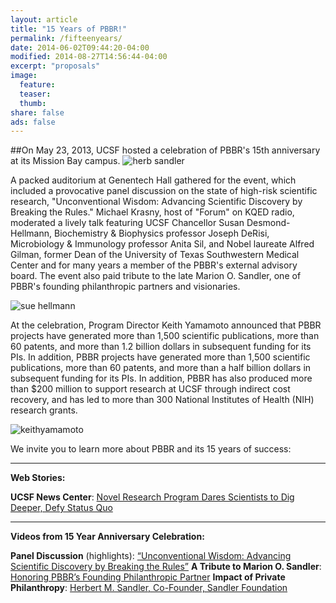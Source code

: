 ```yaml
---
layout: article
title: "15 Years of PBBR!"
permalink: /fifteenyears/
date: 2014-06-02T09:44:20-04:00
modified: 2014-08-27T14:56:44-04:00
excerpt: "proposals"
image:
  feature:
  teaser:
  thumb:
share: false
ads: false
---
```




##On May 23, 2013, UCSF hosted a celebration of PBBR's 15th anniversary at its Mission Bay campus.
![herb sandler](https://www.ucsf.edu/sites/default/files/fields/field_insert_file/news/herbsandler.jpg)

A packed auditorium at Genentech Hall gathered for the event, which included a provocative panel discussion on the state of high-risk scientific research, "Unconventional Wisdom: Advancing Scientific Discovery by Breaking the Rules." Michael Krasny, host of "Forum" on KQED radio, moderated a lively talk featuring UCSF Chancellor Susan Desmond-Hellmann, Biochemistry & Biophysics professor Joseph DeRisi, Microbiology & Immunology professor Anita Sil, and Nobel laureate Alfred Gilman, former Dean of the University of Texas Southwestern Medical Center and for many years a member of the PBBR's external advisory board. The event also paid tribute to the late Marion O. Sandler, one of PBBR's founding philanthropic partners and visionaries.

![sue hellmann](https://www.ucsf.edu/sites/default/files/styles/600w/public/fields/field_insert_file/news/pbbr%20anniversary%20-35.jpg?itok=jiEtq_js)

At the celebration, Program Director Keith Yamamoto announced that PBBR projects have generated more than 1,500 scientific publications, more than 60 patents, and more than 1.2 billion dollars in subsequent funding for its PIs. In addition, PBBR projects have generated more than 1,500 scientific publications, more than 60 patents, and more than a half billion dollars in subsequent funding for its PIs. In addition, PBBR has also produced more than $200 million to support research at UCSF through indirect cost recovery, and has led to more than 300 National Institutes of Health (NIH) research grants.

![keithyamamoto](https://www.ucsf.edu/sites/default/files/styles/400w/public/fields/field_insert_file/news/pbbr%20anniversary%20-29.jpg?itok=_sI3Imi8)

We invite you to learn more about PBBR and its 15 years of success:

****

**Web Stories:**

**UCSF News Center**:  [Novel Research Program Dares Scientists to Dig Deeper, Defy Status Quo](http://www.ucsf.edu/news/2013/05/106371/novel-research-program-dares-scientists-dig-deeper-defy-status-quo)

****

**Videos from 15 Year Anniversary Celebration:**

**Panel Discussion** (highlights): [“Unconventional Wisdom: Advancing Scientific Discovery by Breaking the Rules”](https://vimeo.com/channels/pbbr)
**A Tribute to Marion O. Sandler**: [Honoring PBBR’s Founding Philanthropic Partner](https://vimeo.com/channels/pbbr/68261168)
**Impact of Private Philanthropy**: [Herbert M. Sandler, Co-Founder, Sandler Foundation](https://vimeo.com/channels/pbbr/68254501)


 